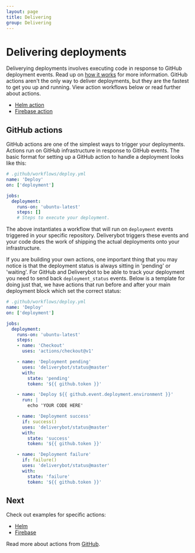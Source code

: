 ```yaml
---
layout: page
title: Delivering
group: Delivering
---
```


# Delivering deployments

Deliverying deployments involves executing code in response to GitHub deployment
events. Read up on [how it works](/docs/how-it-works) for more information.
GitHub actions aren't the only way to deliver deployments, but they are the
fastest to get you up and running. View action workflows below or read further
about actions.

- [Helm action](helm-action)
- [Firebase action](firebase-action)

## GitHub actions

GitHub actions are one of the simplest ways to trigger your deployments. Actions
run on GitHub infrastructure in response to GitHub events. The basic format for
setting up a GitHub action to handle a deployment looks like this:

```yaml
# .github/workflows/deploy.yml
name: 'Deploy'
on: ['deployment']

jobs:
  deployment:
    runs-on: 'ubuntu-latest'
    steps: []
    # Steps to execute your deployment.
```

The above instantiates a workflow that will run on `deployment` events triggered
in your specific repository. Deliverybot triggers these events and your code
does the work of shipping the actual deployments onto your infrastructure.

If you are building your own actions, one important thing that you may notice
is that the deployment status is always sitting in 'pending' or 'waiting'. For
GitHub and Deliverybot to be able to track your deployment you need to send back
`deployment_status` events. Below is a template for doing just that, we have
actions that run before and after your main deployment block which set the
correct status:

```yaml
# .github/workflows/deploy.yml
name: 'Deploy'
on: ['deployment']

jobs:
  deployment:
    runs-on: 'ubuntu-latest'
    steps:
    - name: 'Checkout'
      uses: 'actions/checkout@v1'

    - name: 'Deployment pending'
      uses: 'deliverybot/status@master'
      with:
        state: 'pending'
        token: '${{ github.token }}'

    - name: 'Deploy ${{ github.event.deployment.environment }}'
      run: |
        echo 'YOUR CODE HERE'

    - name: 'Deployment success'
      if: success()
      uses: 'deliverybot/status@master'
      with:
        state: 'success'
        token: '${{ github.token }}'

    - name: 'Deployment failure'
      if: failure()
      uses: 'deliverybot/status@master'
      with:
        state: 'failure'
        token: '${{ github.token }}'
```

## Next

Check out examples for specific actions:

- [Helm](helm)
- [Firebase](firebase)

Read more about actions from [GitHub](https://github.com/features/actions).

